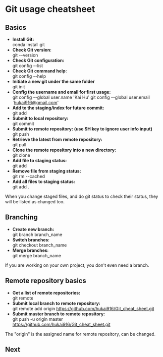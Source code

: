 # Git usage cheatsheet
## Basics
* **Install Git:<br>**
conda install git
* **Check Git version:<br>**
git --version
* **Check Git configuration:<br>**
git config --list
* **Check Git command help:<br>**
git config --help
* **Initiate a new git under the same folder<br>**
git init
* **Config the username and email for first usage:<br>**
git config --global user.name 'Kai Hu'
git config --global user.email 'hukai916@gmail.com'
* **Add to the staging/index for future commit:<br>**
git add
* **Submit to local repository:<br>**
git commit
* **Submit to remote repository: (use SH key to ignore user info input)<br>**
git push
* **Retrieve the latest from remote repository:<br>**
git pull
* **Clone the remote repository into a new directory:<br>**
git clone
* **Add file to staging status:<br>**
git add
* **Remove file from staging status:<br>**
git rm --cached <file>
* **Add all files to staging status:<br>**
git add .<br>

When you change staged files, and do git status to check their status, they will be listed as changed too.

## Branching
* **Create new branch:<br>**
git branch branch_name
* **Switch branches:<br>**
git checkout branch_name
* **Merge branches:<br>**
git merge branch_name

If you are working on your own project, you don't even need a branch.

## Remote repository basics
* **Get a list of remote repositories:<br>**
git remote
* **Submit local branch to remote repository:<br>**
git remote add origin https://github.com/hukai916/Git_cheat_sheet.git
* **Submit master branch to remote repository:<br>**
git push -u origin master https://github.com/hukai916/Git_cheat_sheet.git

The "origin" is the assigned name for remote repository, can be changed.

## Next
